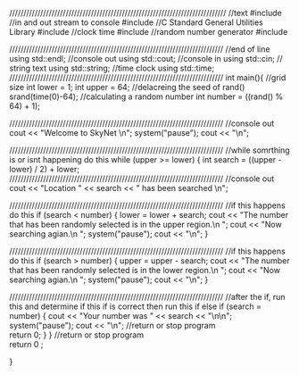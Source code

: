 /////////////////////////////////////////////////////////////////////////////
//text
#include <string>
//in and out stream to console
#include <iostream>
//C Standard General Utilities Library
#include <cstdlib>
//clock time
#include <ctime>
//random number generator 
#include <random>

////////////////////////////////////////////////////////////////////////////
//end of line
	using std::endl;
//console out
	using std::cout;
//console in
	using std::cin;
// string text 
	using std::string;
//time clock
	using std::time;
////////////////////////////////////////////////////////////////////////////
int main(){
//grid size	
	int lower = 1;
	int upper = 64;
//delacreing the seed of rand()
	srand(time(0)-64);
//calculating a random number 
	int number = ((rand() % 64) + 1);

////////////////////////////////////////////////////////////////////////////
//console out
		cout << "Welcome to SkyNet \n";
		system("pause");
		cout << "\n";

////////////////////////////////////////////////////////////////////////////
//while somrthing is or isnt happening do this
	while (upper >= lower) {
		int search = ((upper - lower) / 2) + lower;
////////////////////////////////////////////////////////////////////////////
//console out
		cout << "Location " << search << " has been searched \n";

////////////////////////////////////////////////////////////////////////////
//if this happens do this
		if (search < number) {
			lower = lower + search;
			cout << "The number that has been randomly selected is in the upper region.\n ";
			cout << "Now searching agian.\n ";
			system("pause");
			cout << "\n";
		}

////////////////////////////////////////////////////////////////////////////
//if this happens do this
		if (search > number) {
			upper = upper - search;
			cout << "The number that has been randomly selected is in the lower region.\n ";
			cout << "Now searching agian.\n ";
			system("pause");
			cout << "\n";
		}

////////////////////////////////////////////////////////////////////////////
//after the if, run this and determine if this if is correct then run this if
		else if (search = number) {
			cout << "Your number was " << search << "\n\n";
			system("pause");
			cout << "\n";
//return or stop program			
			return 0;
		}
	}
//return or stop program	
	return 0 ;

}


